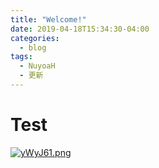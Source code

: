 ```yaml
---
title: "Welcome!"
date: 2019-04-18T15:34:30-04:00
categories:
  - blog
tags:
  - NuyoaH
  - 更新
---
```


# Test
[![yWyJ61.png](https://s3.ax1x.com/2021/02/18/yWyJ61.png)](https://imgchr.com/i/yWyJ61)

